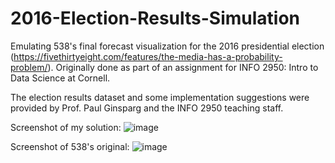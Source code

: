 # 2016-Election-Results-Simulation
Emulating 538's final forecast visualization for the 2016 presidential election (https://fivethirtyeight.com/features/the-media-has-a-probability-problem/). 
Originally done as part of an assignment for INFO 2950: Intro to Data Science at Cornell.

The election results dataset and some implementation suggestions were provided by Prof. Paul Ginsparg and the INFO 2950 teaching staff.

Screenshot of my solution:
![image](https://user-images.githubusercontent.com/7096526/41105673-385ba284-6a3c-11e8-8d46-54486da8a12d.png)


Screenshot of 538's original:
![image](https://user-images.githubusercontent.com/7096526/41103094-55bd607a-6a36-11e8-9a70-974d33af017c.png)
